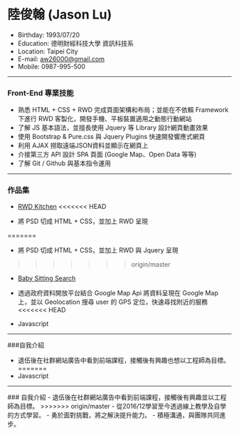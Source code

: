 # 陸俊翰 (Jason Lu)
- Birthday: 1993/07/20
- Education: 德明財經科技大學 資訊科技系
- Location: Taipei City
- E-mail: aw26000@gmail.com
- Mobile: 0987-995-500

<hr>

### Front-End 專業技能
- 熟悉 HTML + CSS + RWD 完成頁面架構和布局；並能在不依賴 Framework 下進行 RWD 客製化，開發手機、平板裝置適用之動態行動網站
- 了解 JS 基本語法，並擅長使用 Jquery 等 Library 設計網頁動畫效果
- 使用 Bootstrap & Pure.css 與 Jquery Plugins 快速開發響應式網頁
- 利用 AJAX 撈取遠端JSON資料並顯示在網頁上
- 介接第三方 API 設計 SPA 頁面 (Google Map、Open Data 等等)
- 了解 Git / Github 與基本指令運用

<hr>

### 作品集
- <a href="https://jasonlujs.github.io/RWD/" target="_blank">RWD Kitchen</a> 
<<<<<<< HEAD

 - 將 PSD 切成 HTML + CSS，並加上 RWD  呈現

=======
		   
 - 將 PSD 切成 HTML + CSS，並加上 RWD 與 Jquery 呈現
   
>>>>>>> origin/master
- <a href="https://jasonlujs.github.io/ajax-json-babysitting/" target="_blank">Baby Sitting Search</a>
 
 - 透過政府資料開放平台結合 Google Map Api 將資料呈現在 Google Map 上，並以 Geolocation 搜尋 user 的 GPS 定位，快速尋找附近的服務
<<<<<<< HEAD
 - Javascript

<hr>

###自我介紹


- 退伍後在社群網站廣告中看到前端課程，接觸後有興趣也想以工程師為目標。
=======
 - Javascript 	
 
 <hr>
### 自我介紹
- 退伍後在社群網站廣告中看到前端課程，接觸後有興趣並以工程師為目標。
>>>>>>> origin/master
- 從2016/12學習至今透過線上教學及自學的方式學習。
- 勇於面對挑戰，將之解決提升能力。
- 積極溝通，與團隊共同進步。
